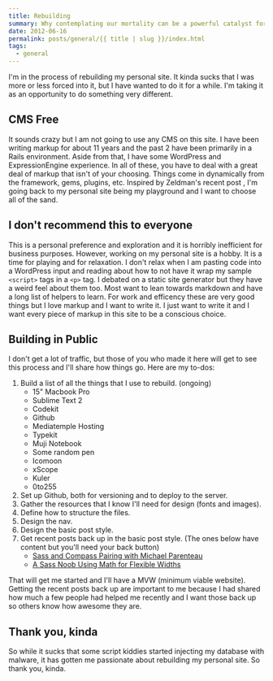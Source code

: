 ```yaml
---
title: Rebuilding
summary: Why contemplating our mortality can be a powerful catalyst for change
date: 2012-06-16
permalink: posts/general/{{ title | slug }}/index.html
tags:
  - general
---
```


I'm in the process of rebuilding my personal site. It kinda sucks that I was more or less forced into it, but I have wanted to do it for a while. I'm taking it as an opportunity to do something very different.

## CMS Free

It sounds crazy but I am not going to use any CMS on this site. I have been writing markup for about 11 years and the past 2 have been primarily in a Rails environment. Aside from that, I have some WordPress and ExpressionEngine experience. In all of these, you have to deal with a great deal of markup that isn't of your choosing. Things come in dynamically from the framework, gems, plugins, etc. Inspired by [](http://www.zeldman.com/2012/05/18/web-design-manifesto-2012)Zeldman's recent post , I'm going back to my personal site being my playground and I want to choose all of the sand.

## I don't recommend this to everyone

This is a personal preference and exploration and it is horribly inefficient for business purposes. However, working on my personal site is a hobby. It is a time for playing and for relaxation. I don't relax when I am pasting code into a WordPress input and reading about how to not have it wrap my sample `<script>` tags in a `<p>` tag. I debated on a static site generator but they have a weird feel about them too. Most want to lean towards markdown and have a long list of helpers to learn. For work and efficency these are very good things but I love markup and I want to write it. I just want to write it and I want every piece of markup in this site to be a conscious choice.

## Building in Public

I don't get a lot of traffic, but those of you who made it here will get to see this process and I'll share how things go. Here are my to-dos:

1.  Build a list of all the things that I use to rebuild. (ongoing)
    *   15" Macbook Pro
    *   Sublime Text 2
    *   Codekit
    *   Github
    *   Mediatemple Hosting
    *   Typekit
    *   Muji Notebook
    *   Some random pen
    *   Icomoon
    *   xScope
    *   Kuler
    *   0to255
2.  Set up Github, both for versioning and to deploy to the server.
3.  Gather the resources that I know I'll need for design (fonts and images).
4.  Define how to structure the files.
5.  Design the nav.
6.  Design the basic post style.
7.  Get recent posts back up in the basic post style. (The ones below have content but you'll need your back button)
    *   [Sass and Compass Pairing with Michael Parenteau](/posts/front-end-dev/sass-compass-pairing-with-michael-parenteau)
    *   [A Sass Noob Using Math for Flexible Widths](/posts/front-end-dev/a-sass-noob-using-math-for-flexible-widths)

That will get me started and I'll have a MVW (minimum viable website). Getting the recent posts back up are important to me because I had shared how much a few people had helped me recently and I want those back up so others know how awesome they are.

## Thank you, kinda

So while it sucks that some script kiddies started injecting my database with malware, it has gotten me passionate about rebuilding my personal site. So thank you, kinda.
